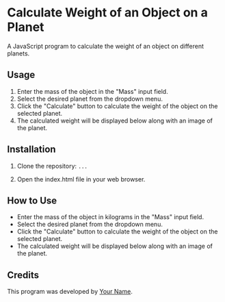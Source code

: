 # Calculate Weight of an Object on a Planet

A JavaScript program to calculate the weight of an object on different planets.

## Usage

1. Enter the mass of the object in the "Mass" input field.
2. Select the desired planet from the dropdown menu.
3. Click the "Calculate" button to calculate the weight of the object on the selected planet.
4. The calculated weight will be displayed below along with an image of the planet.

## Installation

1. Clone the repository: ``` ... ```

2. Open the index.html file in your web browser.

## How to Use

- Enter the mass of the object in kilograms in the "Mass" input field.
- Select the desired planet from the dropdown menu.
- Click the "Calculate" button to calculate the weight of the object on the selected planet.
- The calculated weight will be displayed below along with an image of the planet.

## Credits

This program was developed by [Your Name](https://github.com/shoaib-fateh).

